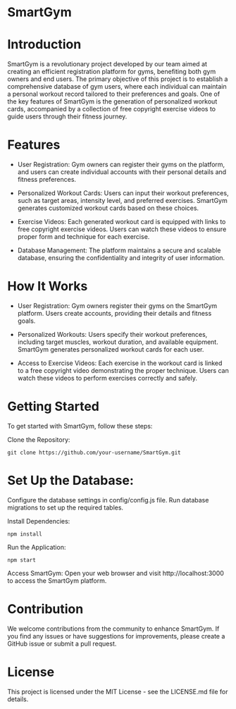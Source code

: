 # SmartGym

# Introduction
SmartGym is a revolutionary project developed by our team aimed at creating an efficient registration platform for gyms, benefiting both gym owners and end users. The primary objective of this project is to establish a comprehensive database of gym users, where each individual can maintain a personal workout record tailored to their preferences and goals. One of the key features of SmartGym is the generation of personalized workout cards, accompanied by a collection of free copyright exercise videos to guide users through their fitness journey.

# Features

* User Registration: Gym owners can register their gyms on the platform, and users can create individual accounts with their personal details and fitness preferences.

* Personalized Workout Cards: Users can input their workout preferences, such as target areas, intensity level, and preferred exercises. SmartGym generates customized workout cards based on these choices.

* Exercise Videos: Each generated workout card is equipped with links to free copyright exercise videos. Users can watch these videos to ensure proper form and technique for each exercise.

* Database Management: The platform maintains a secure and scalable database, ensuring the confidentiality and integrity of user information.

# How It Works

* User Registration:
        Gym owners register their gyms on the SmartGym platform.
        Users create accounts, providing their details and fitness goals.

* Personalized Workouts:
        Users specify their workout preferences, including target muscles, workout duration, and available equipment.
        SmartGym generates personalized workout cards for each user.

* Access to Exercise Videos:
        Each exercise in the workout card is linked to a free copyright video demonstrating the proper technique.
        Users can watch these videos to perform exercises correctly and safely.

# Getting Started

To get started with SmartGym, follow these steps:

Clone the Repository:
```
git clone https://github.com/your-username/SmartGym.git
```

# Set Up the Database:
Configure the database settings in config/config.js file.
Run database migrations to set up the required tables.

Install Dependencies:
```
npm install
```

Run the Application:
```
npm start
```

Access SmartGym:
Open your web browser and visit http://localhost:3000 to access the SmartGym platform.

# Contribution
We welcome contributions from the community to enhance SmartGym. If you find any issues or have suggestions for improvements, please create a GitHub issue or submit a pull request.


# License

This project is licensed under the MIT License - see the LICENSE.md file for details.
